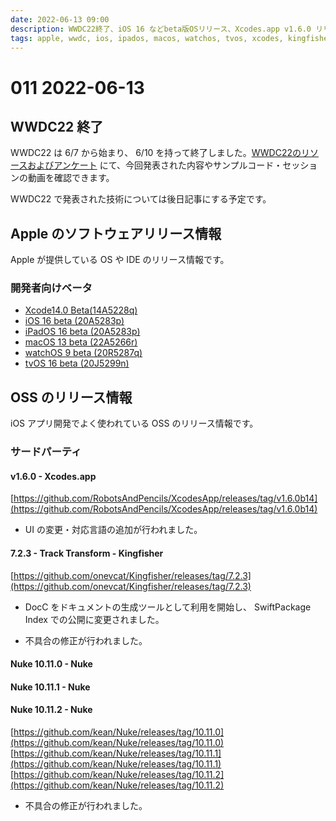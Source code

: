 ```yaml
---
date: 2022-06-13 09:00
description: WWDC22終了、iOS 16 などbeta版OSリリース、Xcodes.app v1.6.0 リリース、Kingfisher 7.2.3 リリース、ほか
tags: apple, wwdc, ios, ipados, macos, watchos, tvos, xcodes, kingfisher, nuke
---
```

# 011 2022-06-13

## WWDC22 終了

WWDC22 は 6/7 から始まり、 6/10 を持って終了しました。[WWDC22のリソースおよびアンケート](https://developer.apple.com/jp/news/?id=h6tsfrn7) にて、今回発表された内容やサンプルコード・セッションの動画を確認できます。

WWDC22 で発表された技術については後日記事にする予定です。

## Apple のソフトウェアリリース情報

Apple が提供している OS や IDE のリリース情報です。

### 開発者向けベータ

- [Xcode14.0 Beta(14A5228q)](https://developer.apple.com/jp/news/?id=l87okncv)
- [iOS 16 beta (20A5283p)](https://developer.apple.com/news/releases/?id=06062022g)
- [iPadOS 16 beta (20A5283p)](https://developer.apple.com/news/releases/?id=06062022f)
- [macOS 13 beta (22A5266r)](https://developer.apple.com/news/releases/?id=06062022e)
- [watchOS 9 beta (20R5287q)](https://developer.apple.com/news/releases/?id=06062022d)
- [tvOS 16 beta (20J5299n)](https://developer.apple.com/news/releases/?id=06062022c)
## OSS のリリース情報

iOS アプリ開発でよく使われている OSS のリリース情報です。

### サードパーティ

#### v1.6.0 - Xcodes.app

[https://github.com/RobotsAndPencils/XcodesApp/releases/tag/v1.6.0b14](https://github.com/RobotsAndPencils/XcodesApp/releases/tag/v1.6.0b14)

- UI の変更・対応言語の追加が行われました。

#### 7.2.3 - Track Transform - Kingfisher

[https://github.com/onevcat/Kingfisher/releases/tag/7.2.3](https://github.com/onevcat/Kingfisher/releases/tag/7.2.3)

- DocC をドキュメントの生成ツールとして利用を開始し、 SwiftPackage Index での公開に変更されました。

- 不具合の修正が行われました。

#### Nuke 10.11.0 - Nuke
#### Nuke 10.11.1 - Nuke
#### Nuke 10.11.2 - Nuke
[https://github.com/kean/Nuke/releases/tag/10.11.0](https://github.com/kean/Nuke/releases/tag/10.11.0)
[https://github.com/kean/Nuke/releases/tag/10.11.1](https://github.com/kean/Nuke/releases/tag/10.11.1)
[https://github.com/kean/Nuke/releases/tag/10.11.2](https://github.com/kean/Nuke/releases/tag/10.11.2)

- 不具合の修正が行われました。